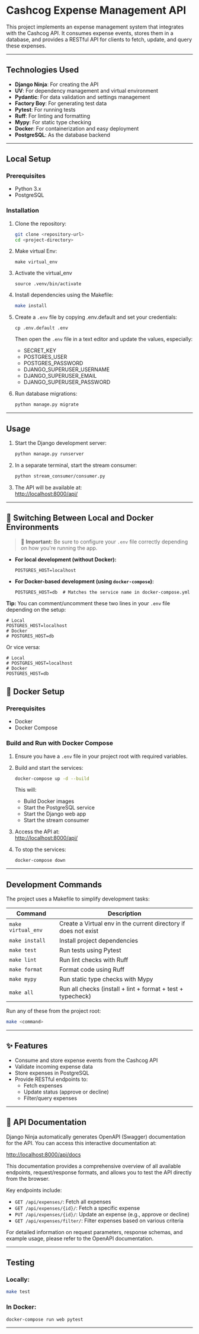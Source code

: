 # Cashcog Expense Management API

This project implements an expense management system that integrates with the Cashcog API. It consumes expense events, stores them in a database, and provides a RESTful API for clients to fetch, update, and query these expenses.

---

## Technologies Used

- **Django Ninja**: For creating the API
- **UV**: For dependency management and virtual environment
- **Pydantic**: For data validation and settings management
- **Factory Boy**: For generating test data
- **Pytest**: For running tests
- **Ruff**: For linting and formatting
- **Mypy**: For static type checking
- **Docker**: For containerization and easy deployment
- **PostgreSQL**: As the database backend

---

## Local Setup

### Prerequisites

- Python 3.x
- PostgreSQL

### Installation

1. Clone the repository:

   ```bash
   git clone <repository-url>
   cd <project-directory>
   ```
2. Make virtual Env:
   ```
   make virtual_env
3. Activate the virtual_env 
   ```
   source .venv/bin/activate

4. Install dependencies using the Makefile:

   ```bash
   make install
   ```

5. Create a `.env` file by copying .env.default and set your credentials:

   ```
   cp .env.default .env
   ```
   Then open the `.env` file in a text editor and update the values, especially:
   - SECRET_KEY
   - POSTGRES_USER
   - POSTGRES_PASSWORD
   - DJANGO_SUPERUSER_USERNAME
   - DJANGO_SUPERUSER_EMAIL
   - DJANGO_SUPERUSER_PASSWORD

6. Run database migrations:

   ```bash
   python manage.py migrate
   ```

---

## Usage

1. Start the Django development server:

   ```bash
   python manage.py runserver
   ```

2. In a separate terminal, start the stream consumer:

   ```bash
   python stream_consumer/consumer.py
   ```

3. The API will be available at:  
   [http://localhost:8000/api/](http://localhost:8000/api/)

---

## 🔄 Switching Between Local and Docker Environments

> 🛑 **Important:** Be sure to configure your `.env` file correctly depending on how you're running the app.

- **For local development (without Docker):**

  ```env
  POSTGRES_HOST=localhost
  ```

- **For Docker-based development (using `docker-compose`):**

  ```env
  POSTGRES_HOST=db  # Matches the service name in docker-compose.yml
  ```

**Tip:** You can comment/uncomment these two lines in your `.env` file depending on the setup:

```env
# Local
POSTGRES_HOST=localhost
# Docker
# POSTGRES_HOST=db
```

Or vice versa:

```env
# Local
# POSTGRES_HOST=localhost
# Docker
POSTGRES_HOST=db
```


## 🐳 Docker Setup

### Prerequisites

- Docker
- Docker Compose

### Build and Run with Docker Compose

1. Ensure you have a `.env` file in your project root with required variables.

2. Build and start the services:

   ```bash
   docker-compose up -d --build
   ```

   This will:
   - Build Docker images
   - Start the PostgreSQL service
   - Start the Django web app
   - Start the stream consumer

3. Access the API at:  
   [http://localhost:8000/api/](http://localhost:8000/api/)

4. To stop the services:

   ```bash
   docker-compose down
   ```

---

##  Development Commands

The project uses a Makefile to simplify development tasks:

| Command            | Description                                                     |
|--------------------|-----------------------------------------------------------------|
| `make virtual_env` | Create a Virtual env in the current directory if does not exist |
| `make install`     | Install project dependencies                                    |
| `make test`        | Run tests using Pytest                                          |
| `make lint`        | Run lint checks with Ruff                                       |
| `make format`      | Format code using Ruff                                          |
| `make mypy`        | Run static type checks with Mypy                                |
| `make all`         | Run all checks (install + lint + format + test + typecheck)     |

Run any of these from the project root:

```bash
make <command>
```

---

## ✨ Features

- Consume and store expense events from the Cashcog API
- Validate incoming expense data
- Store expenses in PostgreSQL
- Provide RESTful endpoints to:
  - Fetch expenses
  - Update status (approve or decline)
  - Filter/query expenses

---

## 📘 API Documentation

Django Ninja automatically generates OpenAPI (Swagger) documentation for the API. You can access this interactive documentation at:

[http://localhost:8000/api/docs](http://localhost:8000/api/docs)

This documentation provides a comprehensive overview of all available endpoints, request/response formats, and allows you to test the API directly from the browser.

Key endpoints include:

- `GET /api/expenses/`: Fetch all expenses
- `GET /api/expenses/{id}/`: Fetch a specific expense
- `PUT /api/expenses/{id}/`: Update an expense (e.g., approve or decline)
- `GET /api/expenses/filter/`: Filter expenses based on various criteria

For detailed information on request parameters, response schemas, and example usage, please refer to the OpenAPI documentation.

---

## Testing

### Locally:

```bash
make test
```

### In Docker:

```bash
docker-compose run web pytest
```

---

